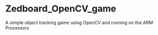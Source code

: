 Zedboard_OpenCV_game
====================

A simple object tracking game using OpenCV and running on the ARM Processors
